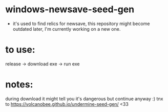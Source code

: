 # windows-newsave-seed-gen

- it's used to find relics for newsave, this repository might become outdated later, I'm currently working on a new one.

# to use:
release -> download exe -> run exe

# notes:
during download it might tell you it's dangerous but continue anyway :)
tnx to https://volcanobee.github.io/undermine-seed-gen/ <33
